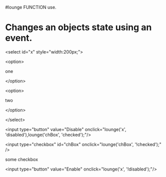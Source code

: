 #lounge FUNCTION use.

# Changes an objects state using an event. #



&lt;select id="x" style="width:200px;"&gt;


> 

&lt;option&gt;

one

&lt;/option&gt;


> 

&lt;option&gt;

two

&lt;/option&gt;


> 

&lt;/select&gt;





&lt;input type="button" value="Disable" onclick="lounge('x', 'disabled'),lounge('chBox', 'checked');"/&gt;




&lt;input type="checkbox" id="chBox" onclick="lounge('chBox', '!checked');" /&gt;

 some checkbox


&lt;input type="button" value="Enable" onclick="lounge('x', '!disabled');"/&gt;

